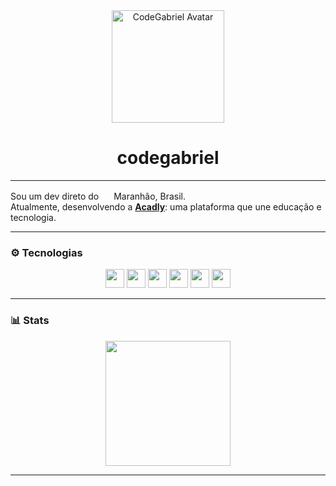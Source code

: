 <div align="center">

  

  <img src="https://media1.giphy.com/media/v1.Y2lkPTc5MGI3NjExZHViYWRwdm84Zm5qMjV5cHFlemFsb2ZucTZ3YTE4b296dWxleHo2MyZlcD12MV9pbnRlcm5hbF9naWZfYnlfaWQmY3Q9Zw/ytBoIyQ7ArpRirP0oh/giphy.gif" width="180" alt="CodeGabriel Avatar" />
<h1>codegabriel</h1>
</div>

---

Sou um dev direto do <img src="https://cdn-icons-png.flaticon.com/128/197/197386.png" width="16"/> Maranhão, Brasil.  
Atualmente, desenvolvendo a <b><a href="https://codegabriel.com.br/acadly">Acadly</a></b>: uma plataforma que une educação e tecnologia.

---

### ⚙️ Tecnologias

<div align="center">
  <img src="https://cdn.jsdelivr.net/gh/devicons/devicon/icons/python/python-original.svg" height="30" />
  <img src="https://cdn.jsdelivr.net/gh/devicons/devicon/icons/lua/lua-original.svg" height="30" />
  <img src="https://cdn.jsdelivr.net/gh/devicons/devicon/icons/react/react-original.svg" height="30" />
  <img src="https://cdn.jsdelivr.net/gh/devicons/devicon/icons/javascript/javascript-original.svg" height="30" />
  <img src="https://cdn.jsdelivr.net/gh/devicons/devicon/icons/html5/html5-original.svg" height="30" />
  <img src="https://cdn.jsdelivr.net/gh/devicons/devicon/icons/css3/css3-original.svg" height="30" />
</div>

---

### 📊 Stats

<div align="center">
  <img src="https://streak-stats.demolab.com?user=codedgabriel&theme=dark&hide_border=false&border_radius=5" height="200" />
</div>

---
